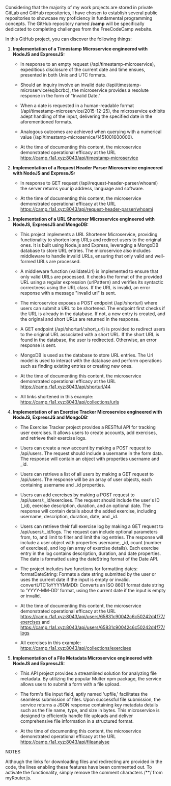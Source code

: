 Considering that the majority of my work projects are stored in private GitLab and GitHub repositories, I have chosen to establish several public repositories to showcase my proficiency in fundamental programming concepts. The GitHub repository named **/camp** will be specifically dedicated to completing challenges from the FreeCodeCamp website.

In this GitHub project, you can discover the following things:

1. **Implementation of a Timestamp Microservice engineered with NodeJS and ExpressJS:**

    * In response to an empty request (/api/timestamp-microservice), expeditious disclosure of the current date and time ensues, presented in both Unix and UTC formats.

    * Should an inquiry involve an invalid date (/api/timestamp-microservice/eqibcrbc), the microservice provides a resolute response in the form of "Invalid Date."

    * When a date is requested in a human-readable format (/api/timestamp-microservice/2015-12-25), the microservice exhibits adept handling of the input, delivering the specified date in the aforementioned formats.

    * Analogous outcomes are achieved when querying with a numerical value (/api/timestamp-microservice/1451001600000).

    * At the time of documenting this content, the microservice demonstrated operational efficacy at the URL https://camp.r1a1.xyz:8043/api/timestamp-microservice

2. **Implementation of a Request Header Parser Microservice engineered with NodeJS and ExpressJS:**

    * In response to GET request (/api/request-header-parser/whoami) the server returns your ip address, language and software.

    * At the time of documenting this content, the microservice demonstrated operational efficacy at the URL https://camp.r1a1.xyz:8043/api/request-header-parser/whoami

3. **Implementation of a URL Shortener Microservice engineered with NodeJS, ExpressJS and MongoDB:**

    * This project implements a URL Shortener Microservice, providing functionality to shorten long URLs and redirect users to the original ones. It is built using Node.js and Express, leveraging a MongoDB database to store URL entries. The microservice also includes middleware to handle invalid URLs, ensuring that only valid and well-formed URLs are processed.

    * A middleware function (validateUrl) is implemented to ensure that only valid URLs are processed. It checks the format of the provided URL using a regular expression (urlPattern) and verifies its syntactic correctness using the URL class. If the URL is invalid, an error response with a message "invalid url" is sent.

    * The microservice exposes a POST endpoint (/api/shorturl) where users can submit a URL to be shortened. The endpoint first checks if the URL is already in the database. If not, a new entry is created, and the original and short URLs are returned in the response.

    * A GET endpoint (/api/shorturl/:short_url) is provided to redirect users to the original URL associated with a short URL. If the short URL is found in the database, the user is redirected. Otherwise, an error response is sent.

    * MongoDB is used as the database to store URL entries. The Url model is used to interact with the database and perform operations such as finding existing entries or creating new ones.

    * At the time of documenting this content, the microservice demonstrated operational efficacy at the URL https://camp.r1a1.xyz:8043/api/shorturl/44

    * All links shortened in this example: https://camp.r1a1.xyz:8043/api/collections/urls

4. **Implementation of an Exercise Tracker Microservice engineered with NodeJS, ExpressJS and MongoDB:**

    * The Exercise Tracker project provides a RESTful API for tracking user exercises. It allows users to create accounts, add exercises, and retrieve their exercise logs.

    * Users can create a new account by making a POST request to /api/users. The request should include a username in the form data. The response will contain an object with properties username and _id.

    * Users can retrieve a list of all users by making a GET request to /api/users. The response will be an array of user objects, each containing username and _id properties.

    * Users can add exercises by making a POST request to /api/users/:_id/exercises. The request should include the user's ID (_id), exercise description, duration, and an optional date. The response will contain details about the added exercise, including username, description, duration, date, and _id.

    * Users can retrieve their full exercise log by making a GET request to /api/users/:_id/logs. The request can include optional parameters from, to, and limit to filter and limit the log entries. The response will include a user object with properties username, _id, count (number of exercises), and log (an array of exercise details). Each exercise entry in the log contains description, duration, and date properties. The date is formatted using the dateString format of the Date API.

    * The project includes two functions for formatting dates: formatDateString: Formats a date string submitted by the user or uses the current date if the input is empty or invalid. convertUTCToYYYYMMDD: Converts an ISO 8601 format date string to 'YYYY-MM-DD' format, using the current date if the input is empty or invalid.

    * At the time of documenting this content, the microservice demonstrated operational efficacy at the URL https://camp.r1a1.xyz:8043/api/users/65831c90042c6c50242d4f77/exercises and https://camp.r1a1.xyz:8043/api/users/65831c90042c6c50242d4f77/logs

    * All exercises in this example: https://camp.r1a1.xyz:8043/api/collections/exercises

5. **Implementation of a File Metadata Microservice engineered with NodeJS and ExpressJS:**

    * This API project provides a streamlined solution for analyzing file metadata. By utilizing the popular Multer npm package, the service allows users to submit a form with a file upload.

    * The form's file input field, aptly named 'upfile,' facilitates the seamless submission of files. Upon successful file submission, the service returns a JSON response containing key metadata details such as the file name, type, and size in bytes. This microservice is designed to efficiently handle file uploads and deliver comprehensive file information in a structured format.

    * At the time of documenting this content, the microservice demonstrated operational efficacy at the URL https://camp.r1a1.xyz:8043/api/fileanalyse

NOTES

Although the links for downloading files and redirecting are provided in the code, the lines enabling these features have been commented out. To activate the functionality, simply remove the comment characters /**/ from myRouter.js.